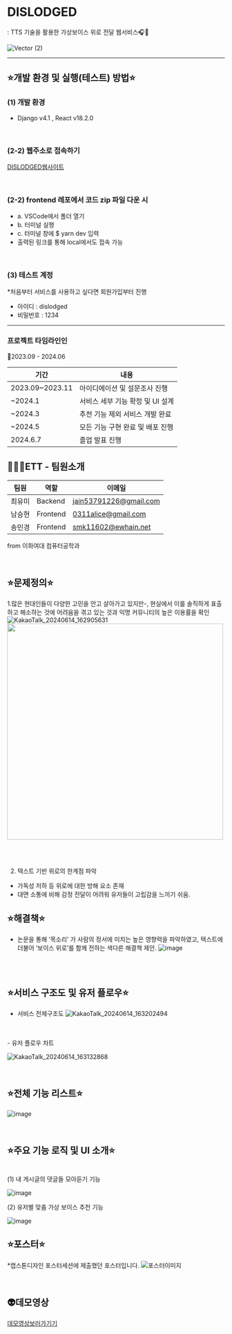 # DISLODGED

: TTS 기술을 활용한 가상보이스 위로 전달 웹서비스🎧💽

![Vector (2)](https://github.com/ETT-DISLODGED/.github/assets/110734087/d19e4d55-463e-4c23-a7eb-aa86d8bfedfd)


---




## ⭐개발 환경 및 실행(테스트) 방법⭐

### (1) 개발 환경
- Django v4.1 , React v18.2.0

<br>

### (2-2) 웹주소로 접속하기
[DISLODGED웹사이트](https://dig67j0e4fk0c.cloudfront.net/)

<br>

### (2-2) frontend 레포에서 코드 zip 파일 다운 시
- a. VSCode에서 폴더 열기
- b. 터미널 실행
- c. 터미널 창에 $ yarn dev 입력
- 출력된 링크를 통해 local에서도 접속 가능

<br>

### (3) 테스트 계정
*처음부터 서비스를 사용하고 싶다면 회원가입부터 진행
<br>
- 아이디 : dislodged
- 비밀번호 : 1234

---


### 프로젝트 타임라인인

📅2023.09 - 2024.06

|기간|내용|
|----|---|
|2023.09~2023.11| 아이디에이션 및 설문조사 진행|
|~2024.1 |서비스 세부 기능 확정 및 UI 설계|
|~2024.3|추천 기능 제외 서비스 개발 완료|
|~2024.5|모든 기능 구현 완료 및 배포 진행|
|2024.6.7|졸업 발표 진행|


## 👩‍👧‍👦ETT - 팀원소개

|팀원|역할|이메일|
|----|---|----|
|최유미|Backend|jain53791226@gmail.com|
|남승현|Frontend|0311alice@gmail.com|
|송민경|Frontend|smk11602@ewhain.net|

from 이화여대 컴퓨터공학과

<br>

## ⭐문제정의⭐
1.많은 현대인들이 다양한 고민을 안고 살아가고 있지만-, 현실에서 이를 솔직하게 표출하고 해소하는 것에 어려움을 겪고 있는 것과 익명 커뮤니티의 높은 이용률을 확인 
![KakaoTalk_20240614_162905631](https://github.com/ETT-DISLODGED/.github/assets/110734087/c6e21341-d0a8-44d3-ae70-4d778b17a308)
<img src="https://github.com/ETT-DISLODGED/.github/assets/110734087/c6e21341-d0a8-44d3-ae70-4d778b17a308"  width="500" >

<br>
<br>

2. 텍스트 기반 위로의 한계점 파악
- 가독성 저하 등 위로에 대한 방해 요소 존재
- 대면 소통에 비해 감정 전달이 어려워 유저들이 고립감을 느끼기 쉬움.



## ⭐해결책⭐
- 논문을 통해 ‘목소리’ 가 사람의 정서에 미치는 높은 영향력을 파악하였고, 텍스트에 더불어 ‘보이스 위로’를 함께 전하는 색다른 해결책 제안.
![image](https://github.com/ETT-DISLODGED/.github/assets/110734087/4cf7914a-8410-4262-b98d-d72d072acefc)

<br>
<br>


## ⭐서비스 구조도 및 유저 플로우⭐

- 서비스 전체구조도
![KakaoTalk_20240614_163202494](https://github.com/ETT-DISLODGED/.github/assets/110734087/f2c30a70-12c4-4c4a-a2f2-0582888c9257)
<br>
<br>
- 유저 플로우 차트

![KakaoTalk_20240614_163132868](https://github.com/ETT-DISLODGED/.github/assets/110734087/d9b1538b-86a1-41de-bdc7-2c2f36ab9c1b)

<br>





## ⭐전체 기능 리스트⭐
![image](https://github.com/ETT-DISLODGED/.github/assets/110734087/d875e3f9-7f94-4ea9-9b0b-580c9160de0e)

<br>

## ⭐주요 기능 로직 및 UI 소개⭐
<br>
(1) 내 게시글의 댓글들 모아듣기 기능

![image](https://github.com/ETT-DISLODGED/.github/assets/110734087/939a5dd7-666b-4efc-853e-d3421658804b)
<br>

(2) 유저별 맞춤 가상 보이스 추천 기능

![image](https://github.com/ETT-DISLODGED/.github/assets/110734087/ca2c7814-3762-40d4-bdd9-e1767a83388b)
<br>

## ⭐포스터⭐
*캡스톤디자인 포스터세션에 제출했던 포스터입니다.
![포스터이미지](https://github.com/ETT-DISLODGED/.github/assets/110734087/2339438d-130e-4aee-8291-d1271b8c3f03)

<br>

## 👽데모영상

[데모영상보러가기기](https://www.youtube.com/watch?v=E3e9SRJPGZM)
<br>
<br>
